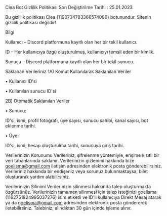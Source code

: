 Clea Bot Gizlilik Politikası Son Değiştirilme Tarihi : 25.01.2023

Bu gizlilik politikası Clea (1190734783366574080) botunundur. Sitenin gizlilik politikası değildir!

Bilgi

Kullanıcı – Discord platformuna kayıtlı olan her bir tekil kullanıcı.

ID – Her kullanıcıya özgü oluşturulmuş, kullanıcıyı temsil eden bir kimlik.

Sunucu – Discord platformuna kayıtlı olan her bir tekil sunucu.

Saklanan Verileriniz 1A) Komut Kullanılarak Saklanılan Veriler

• Kullanıcı ID'si

• Kullanılan sunucu ID'si

2B) Otomatik Saklanılan Veriler

• Sunucu:

ID'si, ismi, profil fotoğrafı, üye sayısı, sunucu sahibi, kanal sayısı, bot eklenme tarihi.

• Üye:

ID'si, ismi, hesap oluşturulma tarihi, sunucuya giriş tarihi.

Verilerinizin Korunumu Verileriniz, şifrelenme yöntemiyle, erişime kısıtlı bir veri tabanlarında saklanır. Verilerinizin gizlenimi hakkında bize goelisma@gmail.com iletişim adresinden elektronik posta gönderebilirsiniz. Verileriniz hakkında bir endişeniz veya sorunuz bulunmaktaysa, bilet oluşturarak yardım alabilirsiniz.

Verilerinizin Silinimi Verilerinizin silinmesi hakkında talep oluşturmakta özgürsünüz. Verilerinizin tamamen silinmesi için talep isteğinizi goelisma (1162751824995037276) isim etiketli ve ID'li kullanıcıya Direkt Mesaj atarak ya da goelisma@gmail.com adresinden elektronik posta göndererek iletebilirsiniz. Talebiniz, alındıktan 30 gün içinde işleme alınır.
